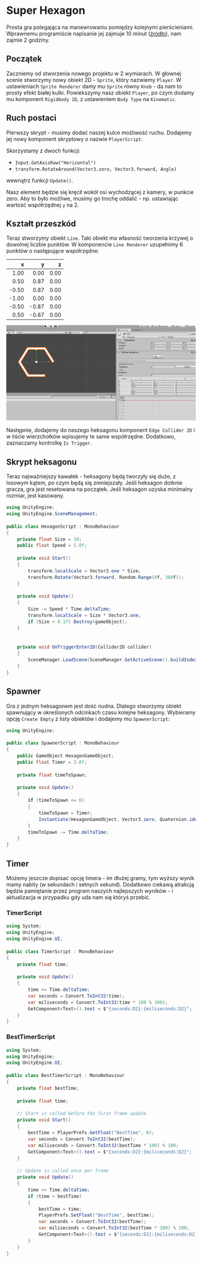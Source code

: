 # Super Hexagon

Prosta gra polegająca na manewrowaniu pomiędzy kolejnymi pierścieniami. Wprawnemu programiście napisanie jej zajmuje 10 minut ([źródło](https://www.youtube.com/watch?v=p8MzsDBI5EI)), nam zajmie 2 godziny.

## Początek

Zaczniemy od stworzenia nowego projektu w 2 wymiarach. W głównej scenie stworzymy nowy obiekt 2D - `Sprite`, który nazwiemy `Player`. W ustawieniach `Sprite Renderer` damy mu `Sprite` równy `Knob` - da nam to prosty efekt białej kulki. Powiekszymy nasz obiekt `Player`, po czym dodamy mu komponent `Rigidbody 2D`, z ustawieniem `Body Type` na `Kinematic`.

## Ruch postaci

Pierwszy skrypt - musimy dodać naszej kulce możliwość ruchu. Dodajemy jej nowy komponent skryptowy o nazwie `PlayerScript`. 

Skorzystamy z dwoch funkcji:

- `Input.GetAxisRaw("Horizontal")`
- `transform.RotateAround(Vector3.zero, Vector3.forward, Angle)`

wewnątrz funkcji `Update()`.

Nasz element będzie się kręcił wokół osi wychodzącej z kamery, w punkcie zero. Aby to było możliwe, musimy go trochę oddalić - np. ustawiając wartość współrzędnej `y` na 2.

## Kształt przeszkód

Teraz stworzymy obiekt `Line`. Taki obiekt ma własność tworzenia krzywej o dowolnej liczbie punktów. W komponencie `Line Renderer` uzupełnimy 6 punktów o następujące współrzędne:

|     x |     y |    z |
| ----: | ----: | ---: |
|  1.00 |  0.00 | 0.00 |
|  0.50 |  0.87 | 0.00 |
| -0.50 |  0.87 | 0.00 |
| -1.00 |  0.00 | 0.00 |
| -0.50 | -0.87 | 0.00 |
|  0.50 | -0.87 | 0.00 |

![](01.png)

Następnie, dodajemy do naszego heksagonu komponent `Edge Collider 2D` i w liście wierzchołków wpisujemy te same współrzędne. Dodatkowo, zaznaczamy kontrolkę `Is Trigger`.

## Skrypt heksagonu

Teraz najważniejszy kawałek - heksagony będą tworzyły się duże, z losowym kątem, po czym będą się zmniejszały. Jeśli heksagon dotknie gracza, gra jest resetowana na początek. Jeśli heksagon uzyska minimalny rozmiar, jest kasowany.

```csharp
using UnityEngine;
using UnityEngine.SceneManagement;

public class HexagonScript : MonoBehaviour
{
    private float Size = 10;
    public float Speed = 5.0f;

    private void Start()
    {
        transform.localScale = Vector3.one * Size;
        transform.Rotate(Vector3.forward, Random.Range(0f, 360f));
    }

    private void Update()
    {
        Size -= Speed * Time.deltaTime;
        transform.localScale = Size * Vector3.one;
        if (Size < 0.1f) Destroy(gameObject);
    }


    private void OnTriggerEnter2D(Collider2D collider)
    {
        SceneManager.LoadScene(SceneManager.GetActiveScene().buildIndex);
    }
}
```

## Spawner

Gra z jednym heksagonem jest dość nudna. Dlatego stworzymy obiekt spawnujący w określonych odcinkach czasu kolejne heksagony. Wybieramy opcję `Create Empty` z listy obiektów i dodajemy mu `SpawnerScript`:

```csharp
using UnityEngine;

public class SpawnerScript : MonoBehaviour
{
    public GameObject HexagonGameObject;
    public float Timer = 3.0f;

    private float timeToSpawn;

    private void Update()
    {
        if (timeToSpawn <= 0)
        {
            timeToSpawn = Timer;
            Instantiate(HexagonGameObject, Vector3.zero, Quaternion.identity);
        }
        timeToSpawn -= Time.deltaTime;
    }
}
```

## Timer

Możemy jeszcze dopisać opcję timera - im dłużej gramy, tym wyższy wynik mamy nabity (w sekundach i setnych sekund). Dodatkowo ciekawą atrakcją będzie pamiętanie przez program naszych najlepszych wyników - i aktualizacja w przypadku gdy uda nam się któryś przebić.

### TimerScript

```csharp
using System;
using UnityEngine;
using UnityEngine.UI;

public class TimerScript : MonoBehaviour
{
    private float time;

    private void Update()
    {
        time += Time.deltaTime;
        var seconds = Convert.ToInt32(time);
        var miliseconds = Convert.ToInt32(time * 100 % 100);
        GetComponent<Text>().text = $"{seconds:D2}:{miliseconds:D2}";
    }
}
```

### BestTimerScript


```csharp
using System;
using UnityEngine;
using UnityEngine.UI;

public class BestTimerScript : MonoBehaviour
{
    private float bestTime;

    private float time;

    // Start is called before the first frame update
    private void Start()
    {
        bestTime = PlayerPrefs.GetFloat("BestTime", 0);
        var seconds = Convert.ToInt32(bestTime);
        var miliseconds = Convert.ToInt32(bestTime * 100) % 100;
        GetComponent<Text>().text = $"{seconds:D2}:{miliseconds:D2}";
    }

    // Update is called once per frame
    private void Update()
    {
        time += Time.deltaTime;
        if (time > bestTime)
        {
            bestTime = time;
            PlayerPrefs.SetFloat("BestTime", bestTime);
            var seconds = Convert.ToInt32(bestTime);
            var miliseconds = Convert.ToInt32(bestTime * 100) % 100;
            GetComponent<Text>().text = $"{seconds:D2}:{miliseconds:D2}";
        }
    }
}
```

